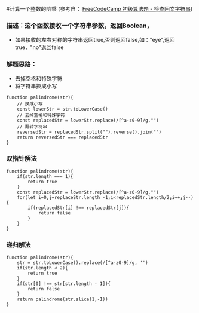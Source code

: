 #计算一个整数的阶乘 (参考自： [FreeCodeCamp 初级算法题 - 检查回文字符串](https://singsing.io/blog/fcc/basic-check-for-palindromes/#more))
### 描述：这个函数接收一个字符串参数，返回Boolean，
* 如果接收的左右对称的字符串返回true,否则返回false,如："eye",返回true，"no"返回false

### 解题思路：
* 去掉空格和特殊字符
* 将字符串换成小写
```
function palindrome(str){
    // 换成小写
    const lowerStr = str.toLowerCase()
    // 去掉空格和特殊字符
    const replacedStr = lowerStr.replace(/[^a-z0-9]/g,"")
    // 翻转字符串
    reversedStr = replacedStr.split("").reverse().join("")
    return reversedStr === replacedStr
}
```
### 双指针解法
```
function palindrome(str){
    if(str.length === 1){
        return true
    }
    const replacedStr = lowerStr.replace(/[^a-z0-9]/g,"")
    for(let i=0,j=replaceStr.length -1;i<replacedStr.length/2;i++;j--){
        if(replacedStr[i] !== replacedStr[j]){
            return false
        }
    }
}
```
### 递归解法
```
function palindrome(str){
    str = str.toLowerCase().replace(/[^a-z0-9]/g, '')
    if(str.length < 2){
        return true
    }
    if(str[0] !== str[str.length - 1]){
        return false
    }
    return palindrome(str.slice(1,-1))
}
```
